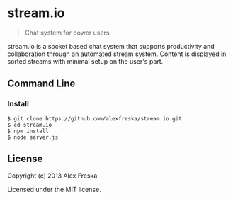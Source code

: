 # stream.io
> Chat system for power users.

stream.io is a socket based chat system that supports productivity and collaboration through an automated stream system. Content is displayed in sorted streams with minimal setup on the user's part.

## Command Line

### Install

    $ git clone https://github.com/alexfreska/stream.io.git
    $ cd stream.io
    $ npm install 
    $ node server.js

## License
Copyright (c) 2013 Alex Freska

Licensed under the MIT license.
